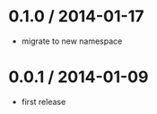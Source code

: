 
0.1.0 / 2014-01-17
==================

 * migrate to new namespace

0.0.1 / 2014-01-09
==================

 * first release
